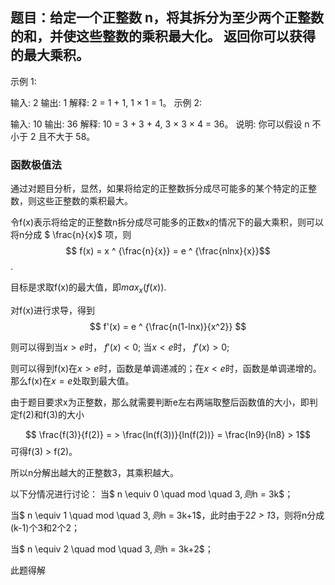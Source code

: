 ## 题目：给定一个正整数 n，将其拆分为至少两个正整数的和，并使这些整数的乘积最大化。 返回你可以获得的最大乘积。

示例 1:

输入: 2
输出: 1
解释: 2 = 1 + 1, 1 × 1 = 1。
示例 2:

输入: 10
输出: 36
解释: 10 = 3 + 3 + 4, 3 × 3 × 4 = 36。
说明: 你可以假设 n 不小于 2 且不大于 58。

### 函数极值法
 
通过对题目分析，显然，如果将给定的正整数拆分成尽可能多的某个特定的正整数，则这些正整数的乘积最大。

令f(x)表示将给定的正整数n拆分成尽可能多的正数x的情况下的最大乘积，则可以将n分成 $ \frac{n}{x}$ 项，则
$$ f(x) = x ^ {\frac{n}{x}} = e ^ {\frac{nlnx}{x}}$$.

目标是求取f(x)的最大值，即$max_x(f(x))$.

对f(x)进行求导，得到$$  f'(x) = e ^ {\frac{n(1-lnx)}{x^2}} $$

则可以得到当$x > e$时， $f'(x) < 0$;
当$x < e$时， $f'(x) > 0$;

则可以得到f(x)在$x > e$时，函数是单调递减的；在$x < e$时，函数是单调递增的。那么f(x)在$x = e$处取到最大值。

由于题目要求x为正整数，那么就需要判断e左右两端取整后函数值的大小，即判定f(2)和f(3)的大小

$$ \frac{f(3)}{f(2)}  = > \frac{ln(f(3))}{ln(f(2))} = \frac{ln9}{ln8} > 1$$
可得f(3) > f(2)。

所以n分解出越大的正整数3，其乘积越大。

以下分情况进行讨论：
当$ n \equiv 0 \quad mod \quad 3$, 则$n = 3k$；

当$ n \equiv 1 \quad mod \quad 3$, 则$n = 3k+1$，此时由于2*2 > 1*3，则将n分成(k-1)个3和2个2；

当$ n \equiv 2 \quad mod \quad 3$, 则$n = 3k+2$；

此题得解
